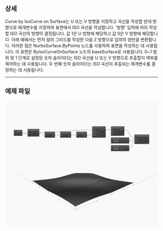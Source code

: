 ## 상세
Curve by IsoCurve on Surface는 U 또는 V 방향을 지정하고 곡선을 작성할 반대 방향으로 매개변수를 지정하여 표면에서 ISO 곡선을 작성합니다. '방향' 입력에 따라 작성할 ISO 곡선의 방향이 결정됩니다. 값 1은 U 방향에 해당하고 값 0은 V 방향에 해당합니다. 아래 예에서는 먼저 점의 그리드를 작성한 다음 Z 방향으로 임의의 양만큼 변환합니다. 이러한 점은 NurbsSurface.ByPoints 노드를 사용하여 표면을 작성하는 데 사용됩니다. 이 표면은 ByIsoCurveOnSurface 노드의 baseSurface로 사용됩니다. 0~1 범위 및 1 단계로 설정된 숫자 슬라이더는 ISO 곡선을 U 또는 V 방향으로 추출할지 여부를 제어하는 데 사용됩니다. 두 번째 숫자 슬라이더는 ISO 곡선이 추출되는 매개변수를 결정하는 데 사용됩니다.
___
## 예제 파일

![ByIsoCurveOnSurface](./Autodesk.DesignScript.Geometry.Curve.ByIsoCurveOnSurface_img.jpg)


